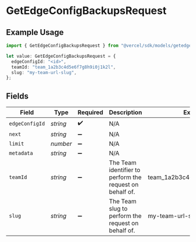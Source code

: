 # GetEdgeConfigBackupsRequest

## Example Usage

```typescript
import { GetEdgeConfigBackupsRequest } from "@vercel/sdk/models/getedgeconfigbackupsop.js";

let value: GetEdgeConfigBackupsRequest = {
  edgeConfigId: "<id>",
  teamId: "team_1a2b3c4d5e6f7g8h9i0j1k2l",
  slug: "my-team-url-slug",
};
```

## Fields

| Field                                                    | Type                                                     | Required                                                 | Description                                              | Example                                                  |
| -------------------------------------------------------- | -------------------------------------------------------- | -------------------------------------------------------- | -------------------------------------------------------- | -------------------------------------------------------- |
| `edgeConfigId`                                           | *string*                                                 | :heavy_check_mark:                                       | N/A                                                      |                                                          |
| `next`                                                   | *string*                                                 | :heavy_minus_sign:                                       | N/A                                                      |                                                          |
| `limit`                                                  | *number*                                                 | :heavy_minus_sign:                                       | N/A                                                      |                                                          |
| `metadata`                                               | *string*                                                 | :heavy_minus_sign:                                       | N/A                                                      |                                                          |
| `teamId`                                                 | *string*                                                 | :heavy_minus_sign:                                       | The Team identifier to perform the request on behalf of. | team_1a2b3c4d5e6f7g8h9i0j1k2l                            |
| `slug`                                                   | *string*                                                 | :heavy_minus_sign:                                       | The Team slug to perform the request on behalf of.       | my-team-url-slug                                         |